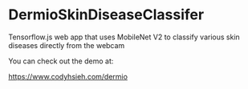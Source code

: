 # DermioSkinDiseaseClassifer
Tensorflow.js web app that uses MobileNet V2 to classify various skin diseases directly from the webcam

You can check out the demo at:

<https://www.codyhsieh.com/dermio>
